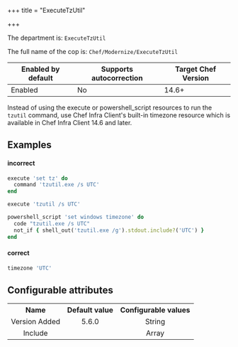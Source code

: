 +++
title = "ExecuteTzUtil"

+++

<!-- This content is automatically generated. See https://github.com/chef/chef-web-docs/blob/main/generated/README.md -->

The department is: `ExecuteTzUtil`

The full name of the cop is: `Chef/Modernize/ExecuteTzUtil`

| Enabled by default | Supports autocorrection | Target Chef Version |
| --- | --- | --- |
| Enabled | No | 14.6+ |

Instead of using the execute or powershell_script resources to run the `tzutil` command, use Chef Infra Client's built-in timezone resource which is available in Chef Infra Client 14.6 and later.

## Examples


#### incorrect

```ruby
execute 'set tz' do
  command 'tzutil.exe /s UTC'
end

execute 'tzutil /s UTC'

powershell_script 'set windows timezone' do
  code "tzutil.exe /s UTC"
  not_if { shell_out('tzutil.exe /g').stdout.include?('UTC') }
end
```

#### correct

```ruby
timezone 'UTC'
```

## Configurable attributes

<table>
<tbody><tr>
<th>Name</th>
<th>Default value</th>
<th>Configurable values</th>
</tr>
<tr>
<td style="text-align:center">Version Added</td>
<td style="text-align:center">5.6.0</td>
<td style="text-align:center">String</td>
</tr>
<tr><td style="text-align:center">Include</td>
<td style="text-align:center"><ul>
</ul>
</td>
<td style="text-align:center">Array</td>
</tr></tbody></table>
